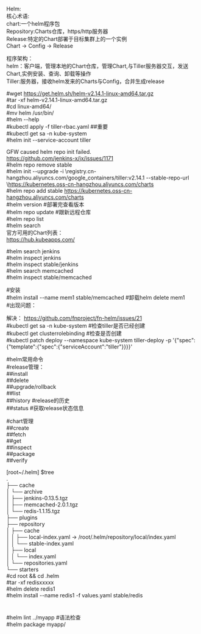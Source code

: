 Helm:  
核心术语:  
chart:一个helm程序包  
Repository:Charts仓库，https/http服务器  
Release:特定的Chart部署于目标集群上的一个实例  
Chart -> Config -> Release  

程序架构：  
helm：客户端，管理本地的Chart仓库，管理Chart,与Tiller服务器交互，发送Chart,实例安装、查询、卸载等操作    
Tiller:服务器，接收helm发来的Charts与Config，合并生成release  

#wget https://get.helm.sh/helm-v2.14.1-linux-amd64.tar.gz  
#tar -xf helm-v2.14.1-linux-amd64.tar.gz  
#cd linux-amd64/  
#mv helm /usr/bin/  
#helm --help  
#kubectl apply -f tiller-rbac.yaml  ##重要  
#kubectl get sa -n kube-system  
#helm init --service-account tiller  

GFW caused helm repo init failed.  
https://github.com/jenkins-x/jx/issues/1171  
#helm repo remove stable  
#helm init --upgrade -i \registry.cn-hangzhou.aliyuncs.com/google_containers/tiller:v2.14.1 \--stable-repo-url \https://kubernetes.oss-cn-hangzhou.aliyuncs.com/charts   
#helm repo add stable https://kubernetes.oss-cn-hangzhou.aliyuncs.com/charts  
#helm version   #部署完查看版本    
#helm repo update  #跟新远程仓库  
#helm repo list  
#helm search  
官方可用的Chart列表：  
https://hub.kubeapps.com/  

#helm search jenkins  
#helm inspect jenkins  
#helm inspect stable/jenkins  
#helm search memcached  
#helm inspect stable/memcached  

#安装  
#helm install --name mem1 stable/memcached   #卸载helm delete mem1  
#出现问题：  
<!-- helm install --name mem1 stable/memcached  
Error: release mem1 failed: namespaces "default" is forbidden: User "system:serviceaccount:kube-system:default" cannot get resource "namespaces" in API group "" in the namespace "default" -->  
解决： https://github.com/fnproject/fn-helm/issues/21  
#kubectl get sa -n kube-system  #检查tiller是否已经创建  
#kubectl get clusterrolebinding #检查是否创建  
#kubectl patch deploy --namespace kube-system tiller-deploy -p '{"spec":{"template":{"spec":{"serviceAccount":"tiller"}}}}'  

#helm常用命令  
#release管理：  
##install  
##delete  
##upgrade/rollback  
##list  
##history  #release的历史  
##status #获取release状态信息  

#chart管理  
##create  
##fetch  
##get  
##inspect  
##package  
##verify  

[root~/.helm] $tree  
.  
├── cache  
│   └── archive  
│       ├── jenkins-0.13.5.tgz  
│       ├── memcached-2.0.1.tgz  
│       └── redis-1.1.15.tgz  
├── plugins  
├── repository  
│   ├── cache  
│   │   ├── local-index.yaml -> /root/.helm/repository/local/index.yaml  
│   │   └── stable-index.yaml  
│   ├── local  
│   │   └── index.yaml  
│   └── repositories.yaml  
└── starters  
#cd root && cd .helm  
#tar -xf redisxxxxx  
#helm delete redis1  
#helm install --name redis1 -f values.yaml stable/redis  
#
#helm lint ../myapp  #语法检查  
#helm package myapp/  
#
